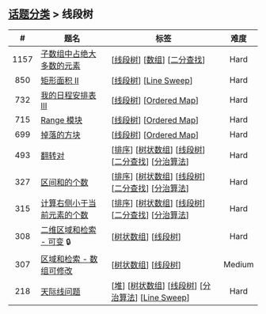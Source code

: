 <!--|This file generated by command(leetcode tag); DO NOT EDIT.            |-->
<!--+----------------------------------------------------------------------+-->
<!--|@author    openset <openset.wang@gmail.com>                           |-->
<!--|@link      https://github.com/openset                                 |-->
<!--|@home      https://github.com/tonymontaro/leetcode-hints                        |-->
<!--+----------------------------------------------------------------------+-->

## [话题分类](https://github.com/tonymontaro/leetcode-hints/blob/master/tag/README.md) > 线段树

| # | 题名 | 标签 | 难度 |
| :-: | - | - | :-: |
| 1157 | [子数组中占绝大多数的元素](https://github.com/tonymontaro/leetcode-hints/tree/master/problems/online-majority-element-in-subarray) | [[线段树](https://github.com/tonymontaro/leetcode-hints/tree/master/tag/segment-tree/README.md)] [[数组](https://github.com/tonymontaro/leetcode-hints/tree/master/tag/array/README.md)] [[二分查找](https://github.com/tonymontaro/leetcode-hints/tree/master/tag/binary-search/README.md)]  | Hard |
| 850 | [矩形面积 II](https://github.com/tonymontaro/leetcode-hints/tree/master/problems/rectangle-area-ii) | [[线段树](https://github.com/tonymontaro/leetcode-hints/tree/master/tag/segment-tree/README.md)] [[Line Sweep](https://github.com/tonymontaro/leetcode-hints/tree/master/tag/line-sweep/README.md)]  | Hard |
| 732 | [我的日程安排表 III](https://github.com/tonymontaro/leetcode-hints/tree/master/problems/my-calendar-iii) | [[线段树](https://github.com/tonymontaro/leetcode-hints/tree/master/tag/segment-tree/README.md)] [[Ordered Map](https://github.com/tonymontaro/leetcode-hints/tree/master/tag/ordered-map/README.md)]  | Hard |
| 715 | [Range 模块](https://github.com/tonymontaro/leetcode-hints/tree/master/problems/range-module) | [[线段树](https://github.com/tonymontaro/leetcode-hints/tree/master/tag/segment-tree/README.md)] [[Ordered Map](https://github.com/tonymontaro/leetcode-hints/tree/master/tag/ordered-map/README.md)]  | Hard |
| 699 | [掉落的方块](https://github.com/tonymontaro/leetcode-hints/tree/master/problems/falling-squares) | [[线段树](https://github.com/tonymontaro/leetcode-hints/tree/master/tag/segment-tree/README.md)] [[Ordered Map](https://github.com/tonymontaro/leetcode-hints/tree/master/tag/ordered-map/README.md)]  | Hard |
| 493 | [翻转对](https://github.com/tonymontaro/leetcode-hints/tree/master/problems/reverse-pairs) | [[排序](https://github.com/tonymontaro/leetcode-hints/tree/master/tag/sort/README.md)] [[树状数组](https://github.com/tonymontaro/leetcode-hints/tree/master/tag/binary-indexed-tree/README.md)] [[线段树](https://github.com/tonymontaro/leetcode-hints/tree/master/tag/segment-tree/README.md)] [[二分查找](https://github.com/tonymontaro/leetcode-hints/tree/master/tag/binary-search/README.md)] [[分治算法](https://github.com/tonymontaro/leetcode-hints/tree/master/tag/divide-and-conquer/README.md)]  | Hard |
| 327 | [区间和的个数](https://github.com/tonymontaro/leetcode-hints/tree/master/problems/count-of-range-sum) | [[排序](https://github.com/tonymontaro/leetcode-hints/tree/master/tag/sort/README.md)] [[树状数组](https://github.com/tonymontaro/leetcode-hints/tree/master/tag/binary-indexed-tree/README.md)] [[线段树](https://github.com/tonymontaro/leetcode-hints/tree/master/tag/segment-tree/README.md)] [[二分查找](https://github.com/tonymontaro/leetcode-hints/tree/master/tag/binary-search/README.md)] [[分治算法](https://github.com/tonymontaro/leetcode-hints/tree/master/tag/divide-and-conquer/README.md)]  | Hard |
| 315 | [计算右侧小于当前元素的个数](https://github.com/tonymontaro/leetcode-hints/tree/master/problems/count-of-smaller-numbers-after-self) | [[排序](https://github.com/tonymontaro/leetcode-hints/tree/master/tag/sort/README.md)] [[树状数组](https://github.com/tonymontaro/leetcode-hints/tree/master/tag/binary-indexed-tree/README.md)] [[线段树](https://github.com/tonymontaro/leetcode-hints/tree/master/tag/segment-tree/README.md)] [[二分查找](https://github.com/tonymontaro/leetcode-hints/tree/master/tag/binary-search/README.md)] [[分治算法](https://github.com/tonymontaro/leetcode-hints/tree/master/tag/divide-and-conquer/README.md)]  | Hard |
| 308 | [二维区域和检索 - 可变](https://github.com/tonymontaro/leetcode-hints/tree/master/problems/range-sum-query-2d-mutable) 🔒 | [[树状数组](https://github.com/tonymontaro/leetcode-hints/tree/master/tag/binary-indexed-tree/README.md)] [[线段树](https://github.com/tonymontaro/leetcode-hints/tree/master/tag/segment-tree/README.md)]  | Hard |
| 307 | [区域和检索 - 数组可修改](https://github.com/tonymontaro/leetcode-hints/tree/master/problems/range-sum-query-mutable) | [[树状数组](https://github.com/tonymontaro/leetcode-hints/tree/master/tag/binary-indexed-tree/README.md)] [[线段树](https://github.com/tonymontaro/leetcode-hints/tree/master/tag/segment-tree/README.md)]  | Medium |
| 218 | [天际线问题](https://github.com/tonymontaro/leetcode-hints/tree/master/problems/the-skyline-problem) | [[堆](https://github.com/tonymontaro/leetcode-hints/tree/master/tag/heap/README.md)] [[树状数组](https://github.com/tonymontaro/leetcode-hints/tree/master/tag/binary-indexed-tree/README.md)] [[线段树](https://github.com/tonymontaro/leetcode-hints/tree/master/tag/segment-tree/README.md)] [[分治算法](https://github.com/tonymontaro/leetcode-hints/tree/master/tag/divide-and-conquer/README.md)] [[Line Sweep](https://github.com/tonymontaro/leetcode-hints/tree/master/tag/line-sweep/README.md)]  | Hard |
